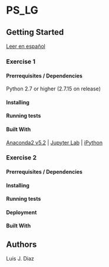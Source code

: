 # PS_LG

## Getting Started

[Leer en español](https://github.com/drconopoima/PS_LG.git/blob/master/README.md)

### Exercise 1

#### Prerrequisites / Dependencies

Python 2.7 or higher (2.7.15 on release)

#### Installing

#### Running tests

#### Built With

[Anaconda2 v5.2](https://www.anaconda.com/download/#linux) | [Jupyter Lab](https://github.com/jupyterlab/jupyterlab) | [iPython](https://ipython.org/install.html)

### Exercise 2

#### Prerrequisites / Dependencies

#### Installing

#### Running tests

#### Deployment

#### Built With

## Authors

Luis J. Diaz
